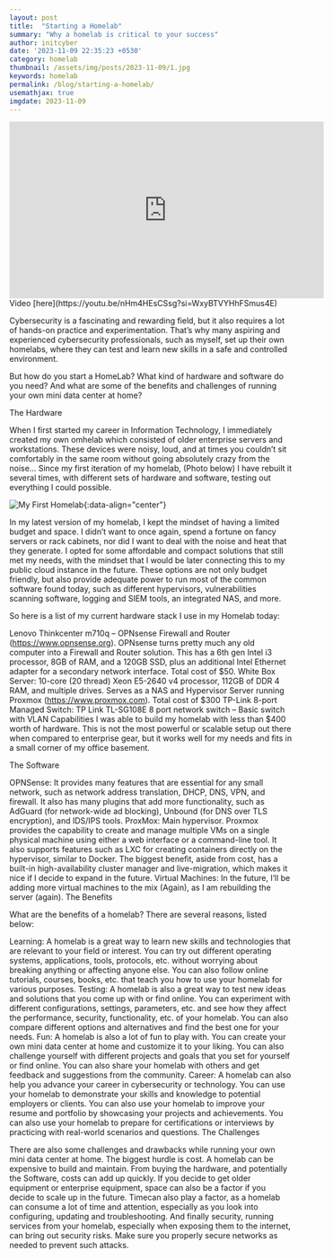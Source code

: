 ```yaml
---
layout: post
title:  "Starting a Homelab"
summary: "Why a homelab is critical to your success"
author: initcyber
date: '2023-11-09 22:35:23 +0530'
category: homelab
thumbnail: /assets/img/posts/2023-11-09/1.jpg
keywords: homelab
permalink: /blog/starting-a-homelab/
usemathjax: true
imgdate: 2023-11-09
---
```


<center><iframe width="560" height="315" src="https://www.youtube.com/embed/nHm4HEsCSsg?si=BhKUWnn89Vn5GERC" title="YouTube video player" frameborder="0" allow="accelerometer; autoplay; clipboard-write; encrypted-media; gyroscope; picture-in-picture; web-share" allowfullscreen></iframe></center>
Video [here](https://youtu.be/nHm4HEsCSsg?si=WxyBTVYHhFSmus4E)

Cybersecurity is a fascinating and rewarding field, but it also requires a lot of hands-on practice and experimentation. That’s why many aspiring and experienced cybersecurity professionals, such as myself, set up their own homelabs, where they can test and learn new skills in a safe and controlled environment.

But how do you start a HomeLab? What kind of hardware and software do you need? And what are some of the benefits and challenges of running your own mini data center at home?


The Hardware

When I first started my career in Information Technology, I immediately created my own omhelab which consisted of older enterprise servers and workstations. These devices were noisy, loud, and at times you couldn’t sit comfortably in the same room without going absolutely crazy from the noise… Since my first iteration of my homelab, (Photo below) I have rebuilt it several times, with different sets of hardware and software, testing out everything I could possible.

![My First Homelab](:/2023-11-09/1.jpg){:data-align="center"}

In my latest version of my homelab, I kept the mindset of having a limited budget and space. I didn’t want to once again, spend a fortune on fancy servers or rack cabinets, nor did I want to deal with the noise and heat that they generate.
I opted for some affordable and compact solutions that still met my needs, with the mindset that I would be later connecting this to my public cloud instance in the future. These options are not only budget friendly, but also provide adequate power to run most of the common software found today, such as different hypervisors, vulnerabilities scanning software, logging and SIEM tools, an integrated NAS, and more.

So here is a list of my current hardware stack I use in my Homelab today:

Lenovo Thinkcenter m710q – OPNsense Firewall and Router (https://www.opnsense.org). OPNsense turns pretty much any old computer into a Firewall and Router solution. This has a 6th gen Intel i3 processor, 8GB of RAM, and a 120GB SSD, plus an additional Intel Ethernet adapter for a secondary network interface. Total cost of $50.
White Box Server: 10-core (20 thread) Xeon E5-2640 v4 processor, 112GB of DDR 4 RAM, and multiple drives. Serves as a NAS and Hypervisor Server running Proxmox (https://www.proxmox.com). Total cost of $300
TP-Link 8-port Managed Switch: TP Link TL-SG108E 8 port network switch – Basic switch with VLAN Capabilities
I was able to build my homelab with less than $400 worth of hardware. This is not the most powerful or scalable setup out there when compared to enterprise gear, but it works well for my needs and fits in a small corner of my office basement.

The Software

OPNSense: It provides many features that are essential for any small network, such as network address translation, DHCP, DNS, VPN, and firewall. It also has many plugins that add more functionality, such as AdGuard (for network-wide ad blocking), Unbound (for DNS over TLS encryption), and IDS/IPS tools.
ProxMox: Main hypervisor. Proxmox provides the capability to create and manage multiple VMs on a single physical machine using either a web interface or a command-line tool. It also supports features such as LXC for creating containers directly on the hypervisor, similar to Docker. The biggest benefit, aside from cost, has a built-in high-availability cluster manager and live-migration, which makes it nice if I decide to expand in the future.
Virtual Machines: In the future, I’ll be adding more virtual machines to the mix (Again), as I am rebuilding the server (again).
The Benefits

What are the benefits of a homelab? There are several reasons, listed below:

Learning: A homelab is a great way to learn new skills and technologies that are relevant to your field or interest. You can try out different operating systems, applications, tools, protocols, etc. without worrying about breaking anything or affecting anyone else. You can also follow online tutorials, courses, books, etc. that teach you how to use your homelab for various purposes.
Testing: A homelab is also a great way to test new ideas and solutions that you come up with or find online. You can experiment with different configurations, settings, parameters, etc. and see how they affect the performance, security, functionality, etc. of your homelab. You can also compare different options and alternatives and find the best one for your needs.
Fun: A homelab is also a lot of fun to play with. You can create your own mini data center at home and customize it to your liking. You can also challenge yourself with different projects and goals that you set for yourself or find online. You can also share your homelab with others and get feedback and suggestions from the community.
Career: A homelab can also help you advance your career in cybersecurity or technology. You can use your homelab to demonstrate your skills and knowledge to potential employers or clients. You can also use your homelab to improve your resume and portfolio by showcasing your projects and achievements. You can also use your homelab to prepare for certifications or interviews by practicing with real-world scenarios and questions.
The Challenges

There are also some challenges and drawbacks while running your own mini data center at home. The biggest hurdle is cost. A homelab can be expensive to build and maintain. From buying the hardware, and potentially the Software, costs can add up quickly. If you decide to get older equipment or enterprise equipment, space can also be a factor if you decide to scale up in the future. Timecan also play a factor, as a homelab can consume a lot of time and attention, especially as you look into configuring, updating and troubleshooting. And finally security, running services from your homelab, especially when exposing them to the internet, can bring out security risks. Make sure you properly secure networks as needed to prevent such attacks.
